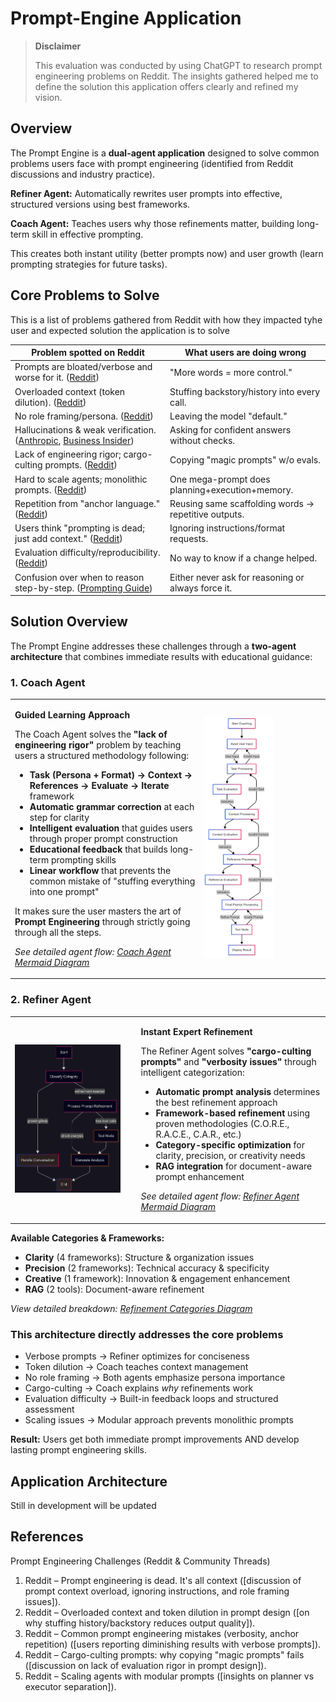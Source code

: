 # Prompt-Engine Application

> **Disclaimer**
>
> This evaluation was conducted by using ChatGPT to research prompt engineering problems on Reddit. The insights gathered helped me to define the solution this application offers clearly and refined my vision.

## Overview

The Prompt Engine is a **dual-agent application** designed to solve common problems users face with prompt engineering (identified from Reddit discussions and industry practice).

**Refiner Agent:** Automatically rewrites user prompts into effective, structured versions using best frameworks.

**Coach Agent:** Teaches users why those refinements matter, building long-term skill in effective prompting.

This creates both instant utility (better prompts now) and user growth (learn prompting strategies for future tasks).

## Core Problems to Solve

This is a list of problems gathered from Reddit with how they impacted tyhe user and expected solution the application is to solve

| Problem spotted on Reddit | What users are doing wrong |
|---------|-------------|
| Prompts are bloated/verbose and worse for it. ([Reddit][1]) | "More words = more control." |
| Overloaded context (token dilution). ([Reddit][3]) | Stuffing backstory/history into every call. |
| No role framing/persona. ([Reddit][3]) | Leaving the model "default." |
| Hallucinations & weak verification. ([Anthropic][6], [Business Insider][7]) | Asking for confident answers without checks. |
| Lack of engineering rigor; cargo-culting prompts. ([Reddit][10]) | Copying "magic prompts" w/o evals. |
| Hard to scale agents; monolithic prompts. ([Reddit][4]) | One mega-prompt does planning+execution+memory. |
| Repetition from "anchor language." ([Reddit][11]) | Reusing same scaffolding words → repetitive outputs. |
| Users think "prompting is dead; just add context." ([Reddit][12]) | Ignoring instructions/format requests. |
| Evaluation difficulty/reproducibility. ([Reddit][13]) | No way to know if a change helped. |
| Confusion over when to reason step-by-step. ([Prompting Guide][14]) | Either never ask for reasoning or always force it. |

[1]: https://www.reddit.com/r/PromptEngineering/comments/1kotrro/some_of_the_most_common_but_huge_mistakes_i_see/?utm_source=chatgpt.com "some of the most common but huge mistakes i see here"
[3]: https://www.reddit.com/r/PromptEngineering/comments/1mai2a1/prompt_engineering_debugging_the_10_most_common/?utm_source=chatgpt.com "Prompt Engineering Debugging: The 10 Most Common ..."
[4]: https://www.reddit.com/r/PromptEngineering/comments/1kbkrkf/5_common_mistakes_when_scaling_ai_agents/?utm_source=chatgpt.com "5 Common Mistakes When Scaling AI Agents"
[6]: https://docs.anthropic.com/en/docs/build-with-claude/prompt-engineering/overview?utm_source=chatgpt.com "Prompt engineering overview"
[7]: https://www.businessinsider.com/anthropic-guide-prompt-engineering-2025-7?utm_source=chatgpt.com "Here's how to write an effective AI prompt, according to Anthropic"
[10]: https://www.reddit.com/r/PromptEngineering/comments/1i0o5fk/prompt_engineering_lacks_engineering_rigor/?utm_source=chatgpt.com "Prompt engineering lacks engineering rigor"
[11]: https://www.reddit.com/r/PromptEngineering/comments/1mfxwwk/prompt_engineering_debugging_the_10_most_common/?utm_source=chatgpt.com "Prompt Engineering Debugging: The 10 Most Common ..."
[12]: https://www.reddit.com/r/PromptEngineering/comments/1ic8c43/prompt_engineering_is_overrated_ais_just_need/?utm_source=chatgpt.com "Prompt Engineering is overrated. AIs just need context now"
[13]: https://www.reddit.com/r/PromptEngineering/comments/1adwpk9/what_are_the_greatest_challenges_in_prompt/?utm_source=chatgpt.com "What are the greatest challenges in Prompt Engineering?"
[14]: https://www.promptingguide.ai/techniques/cot?utm_source=chatgpt.com "Chain-of-Thought (CoT) Prompting"

## Solution Overview

The Prompt Engine addresses these challenges through a **two-agent architecture** that combines immediate results with educational guidance:

### 1. **Coach Agent**

<table>
<tr>
<td width="60%">

**Guided Learning Approach**

The Coach Agent solves the **"lack of engineering rigor"** problem by teaching users a structured methodology following:

- **Task (Persona + Format) → Context → References → Evaluate → Iterate** framework
- **Automatic grammar correction** at each step for clarity
- **Intelligent evaluation** that guides users through proper prompt construction
- **Educational feedback** that builds long-term prompting skills
- **Linear workflow** that prevents the common mistake of "stuffing everything into one prompt"

It makes sure the user masters the art of **Prompt Engineering** through strictly going through all the steps.

*See detailed agent flow: [Coach Agent Mermaid Diagram](backend/graphs/coach_agent_mermaid.png)*

</td>
<td width="40%">

<img src="diagrams/coachlight.png" alt="Coach Agent Flow" width="60%">

</td>
</tr>
</table>

### 2. **Refiner Agent**

<table>
<tr>
<td width="40%">

<img src="diagrams/refiner.png" alt="Refiner Agent Flow" width="90%">

</td>
<td width="60%">

**Instant Expert Refinement**

The Refiner Agent solves **"cargo-culting prompts"** and **"verbosity issues"** through intelligent categorization:

- **Automatic prompt analysis** determines the best refinement approach
- **Framework-based refinement** using proven methodologies (C.O.R.E., R.A.C.E., C.A.R., etc.)
- **Category-specific optimization** for clarity, precision, or creativity needs
- **RAG integration** for document-aware prompt enhancement

*See detailed agent flow: [Refiner Agent Mermaid Diagram](backend/graphs/refiner_agent_mermaid.png)*

</td>
</tr>
</table>

**Available Categories & Frameworks:**

- **Clarity** (4 frameworks): Structure & organization issues
- **Precision** (2 frameworks): Technical accuracy & specificity
- **Creative** (1 framework): Innovation & engagement enhancement
- **RAG** (2 tools): Document-aware refinement

*View detailed breakdown: [Refinement Categories Diagram](diagrams/categories.png)*

### This architecture directly addresses the core problems

- Verbose prompts → Refiner optimizes for conciseness
- Token dilution → Coach teaches context management
- No role framing → Both agents emphasize persona importance  
- Cargo-culting → Coach explains *why* refinements work
- Evaluation difficulty → Built-in feedback loops and structured assessment
- Scaling issues → Modular approach prevents monolithic prompts

**Result:** Users get both immediate prompt improvements AND develop lasting prompt engineering skills.

## Application Architecture

Still in development will be updated

## References

Prompt Engineering Challenges (Reddit & Community Threads)

1. Reddit – Prompt engineering is dead. It's all context ([discussion of prompt context overload, ignoring instructions, and role framing issues]).
2. Reddit – Overloaded context and token dilution in prompt design ([on why stuffing history/backstory reduces output quality]).
3. Reddit – Common prompt engineering mistakes (verbosity, anchor repetition) ([users reporting diminishing results with verbose prompts]).
4. Reddit – Cargo-culting prompts: why copying "magic prompts" fails ([discussion on lack of evaluation rigor in prompt design]).
5. Reddit – Scaling agents with modular prompts ([insights on planner vs executor separation]).
